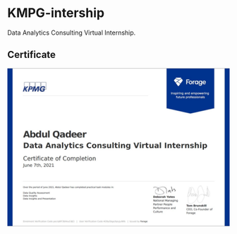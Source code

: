 # KMPG-intership
Data Analytics Consulting Virtual Internship.

## Certificate
![](Data-Analytics-Consulting-Virtual-Internship.jpg)
